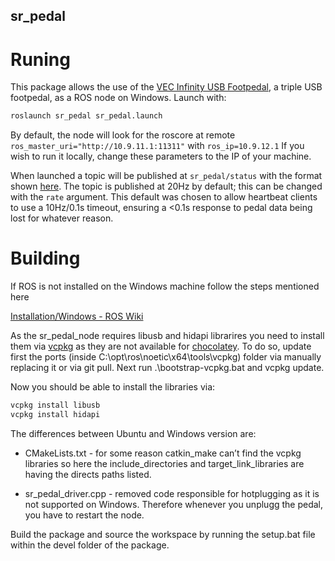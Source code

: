 ## sr_pedal

# Runing 

This package allows the use of the [VEC Infinity USB Footpedal](https://www.amazon.co.uk/INFINITY-USB-FOOT-PEDAL-IN-USB-2/dp/B002MY6I7G), a triple USB footpedal, as a ROS node on Windows. Launch with:

```bash
roslaunch sr_pedal sr_pedal.launch
```
By default, the node will look for the roscore at remote `ros_master_uri="http://10.9.11.1:11311"` with `ros_ip=10.9.12.1` If you wish to run it locally, change these parameters to the IP of your machine. 

When launched a topic will be published at `sr_pedal/status` with the format shown [here](msg/Status.msg). The topic is published at 20Hz by default; this can be changed with the `rate` argument. This default was chosen to allow heartbeat clients to use a 10Hz/0.1s timeout, ensuring a <0.1s response to pedal data being lost for whatever reason.


# Building

If ROS is not installed on the Windows machine follow the steps mentioned here

 [Installation/Windows - ROS Wiki](http://wiki.ros.org/Installation/Windows)

As the sr_pedal_node requires libusb and hidapi librarires you need to install them via [vcpkg](https://github.com/microsoft/vcpkg) as they are not available for [chocolatey](https://github.com/ms-iot/rosdistro-db/blob/init_windows/rosdep/win-chocolatey.yaml). To do so, update first the ports (inside C:\opt\ros\noetic\x64\tools\vcpkg) folder via manually replacing it or via git pull. Next run .\bootstrap-vcpkg.bat  and vcpkg update.

Now you should be able to install the libraries via:
```bash
vcpkg install libusb 
vcpkg install hidapi
```

The differences between Ubuntu and Windows version are: 

- CMakeLists.txt - for some reason catkin_make can’t find the vcpkg libraries so here the include_directories and target_link_libraries are having the directs paths listed.

- sr_pedal_driver.cpp - removed code responsible for hotplugging as it is not supported on Windows. Therefore whenever you unplugg the pedal, you have to restart the node.

Build the package and source the workspace by running the setup.bat file within the devel folder of the package. 

